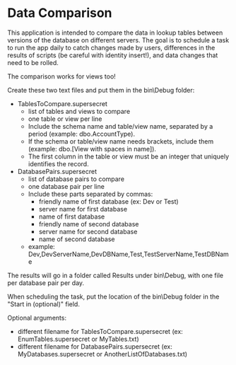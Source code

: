 # Data Comparison
This application is intended to compare the data in lookup tables between versions of the database on different servers.
The goal is to schedule a task to run the app daily to catch changes made by users, differences in the results of scripts (be careful with identity insert!), and data changes that need to be rolled.

The comparison works for views too!

Create these two text files and put them in the bin\Debug folder:
* TablesToCompare.supersecret
    * list of tables and views to compare
    * one table or view per line
    * Include the schema name and table/view name, separated by a period (example: dbo.AccountType).
    * If the schema or table/view name needs brackets, include them (example: dbo.[View with spaces in name]).
    * The first column in the table or view must be an integer that uniquely identifies the record.
* DatabasePairs.supersecret
    * list of database pairs to compare
    * one database pair per line
    * Include these parts separated by commas:
        * friendly name of first database (ex: Dev or Test)
        * server name for first database
        * name of first database
        * friendly name of second database
        * server name for second database
        * name of second database
    * example: Dev,DevServerName,DevDBName,Test,TestServerName,TestDBName

The results will go in a folder called Results under bin\Debug, with one file per database pair per day.

When scheduling the task, put the location of the bin\Debug folder in the "Start in (optional)" field.

Optional arguments:
* different filename for TablesToCompare.supersecret (ex: EnumTables.supersecret or MyTables.txt)
* different filename for DatabasePairs.supersecret (ex: MyDatabases.supersecret or AnotherListOfDatabases.txt)
